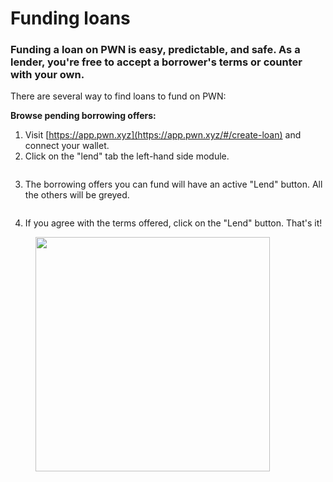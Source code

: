 # Funding loans

### Funding a loan on PWN is easy, predictable, and safe. As a lender, you're free to accept a borrower's terms or counter with your own. &#x20;

There are several way to find loans to fund on PWN:&#x20;

**Browse pending borrowing offers:**

1. Visit [https://app.pwn.xyz](https://app.pwn.xyz/#/create-loan) and connect your wallet.&#x20;
2. Click on the "lend" tab the left-hand side module.

<figure><img src="/img/gitbook-assets/image (12).png" alt=""/></figure>

3. The borrowing offers you can fund will have an active "Lend" button. All the others will be greyed.&#x20;

<figure><img src="/img/gitbook-assets/image (14).png" alt=""/></figure>

4. If you agree with the terms offered, click on the "Lend" button. That's it!

<figure><img src="/img/gitbook-assets/image (16).png" alt="" width="375"/></figure>



